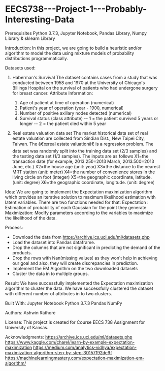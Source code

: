 # EECS738---Project-1---Probably-Interesting-Data

 Prerequisites
 Python 3.7.3, Jupyter Notebook, Pandas Library, Numpy Library & sklearn Library

 Introduction:
 In this project, we are going to build a heuristic and/or algorithm to model the data using mixture models of probability distributions programmatically.
 
 Datasets used:
 1. Haberman's Survival
	The dataset contains cases from a study that was conducted between 1958 and 1970 at the University of Chicago's Billings Hospital on the survival of patients who had undergone 	surgery for breast cancer.
	Attribute Information:

	1. Age of patient at time of operation (numerical)
	2. Patient's year of operation (year - 1900, numerical)
	3. Number of positive axillary nodes detected (numerical)
	4. Survival status (class attribute)
	-- 1 = the patient survived 5 years or longer
	-- 2 = the patient died within 5 year

 2. Real estate valuation data set 
	The market historical data set of real estate valuation are collected from Sindian Dist., New Taipei City, Taiwan. The â€œreal estate valuationâ€ is a regression problem. The data 	set was randomly split into the training data set (2/3 samples) and the testing data set (1/3 samples).
	The inputs are as follows
	X1=the transaction date (for example, 2013.250=2013 March, 2013.500=2013 June, etc.)
	X2=the house age (unit: year)
	X3=the distance to the nearest MRT station (unit: meter)
	X4=the number of convenience stores in the living circle on foot (integer)
	X5=the geographic coordinate, latitude. (unit: degree)
	X6=the geographic coordinate, longitude. (unit: degree)

 Idea:
 We are going to implement the Expectation maximization algorithm which provides an iterative solution to maximum likelihood estimation with latent variables.
 There are two functions needed for that:
 Expectation : Estimation of probability of each Gaussian for the point they generate
 Maximization: Modify parameters according to the variables to maximize the likelihood of the data.

 Process:
 - Download the data from https://archive.ics.uci.edu/ml/datasets.php
 - Load the dataset into Pandas dataframe.
 - Drop the columns that are not significant in predicting the demand of the products.
 - Drop the rows with Nan(missing values) as they won't help in achieving our goal and also, they will create discrepancies in prediction.
 - Implement the EM Algorithm on the two downloaded datasets
 - Cluster the data in to multiple groups.

 Result:
 We have successfully implemented the Expectation maximization algorithm to cluster the data. We have successfully clustered the dataset with different number of attributes in to two clusters.

 Built With:
 Jupyter Notebook
 Python 3.7.3
 Pandas
 NumPy

 Authors:
 Ashwin Rathore

 License:
 This project is created for Course EECS 738 Assignment for University of Kansas.

 Acknowledgments:
 https://archive.ics.uci.edu/ml/datasets.php
 https://www.kaggle.com/charel/learn-by-example-expectation-maximization
 https://medium.com/analytics-vidhya/expectation-maximization-algorithm-step-by-step-30157192de9f
 https://machinelearningmastery.com/expectation-maximization-em-algorithm/
